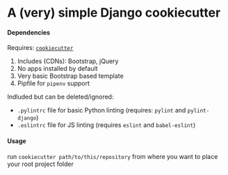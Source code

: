# A (very) simple Django cookiecutter

#### Dependencies 

Requires: [`cookiecutter`](https://github.com/audreyr/cookiecutter)

1. Includes (CDNs): Bootstrap, jQuery  
2. No apps installed by default
3. Very basic Bootstrap based template
4. Pipfile for `pipenv` support

Indluded but can be deleted/ignored:

- `.pylintrc` file for basic Python linting (requires: `pylint` and `pylint-django`)
-  `.eslintrc` file for JS linting (requires `eslint` and `babel-eslint`)


#### Usage

run `cookiecutter path/to/this/repository` from where you want to place your root project folder
